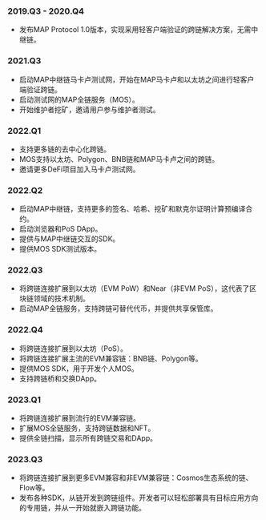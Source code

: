### 2019.Q3 - 2020.Q4

- 发布MAP Protocol 1.0版本，实现采用轻客户端验证的跨链解决方案，无需中继链。

### 2021.Q3

- 启动MAP中继链马卡卢测试网，开始在MAP马卡卢和以太坊之间进行轻客户端验证跨链。
- 启动测试网的MAP全链服务（MOS）。
- 开始维护者挖矿，邀请用户参与维护者测试。

### 2022.Q1

- 支持更多链的去中心化跨链。
- MOS支持以太坊、Polygon、BNB链和MAP马卡卢之间的跨链。
- 邀请更多DeFi项目加入马卡卢测试网。

### 2022.Q2
- 启动MAP中继链，支持更多的签名、哈希、挖矿和默克尔证明计算预编译合约。
- 启动浏览器和PoS DApp。
- 提供与MAP中继链交互的SDK。
- 提供MOS SDK测试版本。

### 2022.Q3
- 将跨链连接扩展到以太坊（EVM PoW）和Near（非EVM PoS），这代表了区块链领域的技术机制。
- 启动MAP全链服务，支持跨链可替代代币，并提供共享保管库。

### 2022.Q4
- 将跨链连接扩展到以太坊（PoS）。
- 将跨链连接扩展主流的EVM兼容链：BNB链、Polygon等。
- 提供MOS SDK，用于开发个人MOS。
- 支持跨链桥和交换DApp。

### 2023.Q1
- 将跨链连接扩展到流行的EVM兼容链。
- 扩展MOS全链服务，支持跨链数据和NFT。
- 提供全链扫描，显示所有跨链交易和DApp。

### 2023.Q3
- 将跨链连接扩展到更多EVM兼容和非EVM兼容链：Cosmos生态系统的链、Flow等。
- 发布各种SDK，从链开发到跨链组件。开发者可以轻松部署具有目标应用方向的专用链，并从一开始就嵌入跨链功能。
